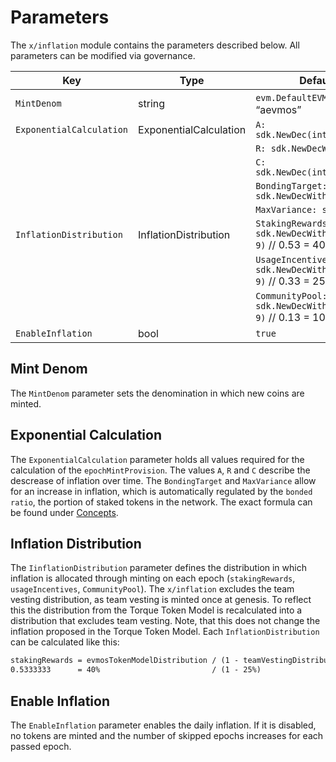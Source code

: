<!--
order: 7
-->

# Parameters

The `x/inflation` module contains the parameters described below. All parameters
can be modified via governance.

| Key                      | Type                   | Default Value                                                                 |
| ------------------------ | ---------------------- | ----------------------------------------------------------------------------- |
| `MintDenom`              | string                 | `evm.DefaultEVMDenom` // “aevmos”                                             |
| `ExponentialCalculation` | ExponentialCalculation | `A: sdk.NewDec(int64(300_000_000))`                                           |
|                          |                        | `R: sdk.NewDecWithPrec(50, 2)`                                                |
|                          |                        | `C: sdk.NewDec(int64(9_375_000))`                                             |
|                          |                        | `BondingTarget: sdk.NewDecWithPrec(66, 2)`                                    |
|                          |                        | `MaxVariance: sdk.ZeroDec()`                                                  |
| `InflationDistribution`  | InflationDistribution  | `StakingRewards: sdk.NewDecWithPrec(533333334, 9)`  // 0.53 = 40% / (1 - 25%) |
|                          |                        | `UsageIncentives: sdk.NewDecWithPrec(333333333, 9)` // 0.33 = 25% / (1 - 25%) |
|                          |                        | `CommunityPool: sdk.NewDecWithPrec(133333333, 9)`  // 0.13 = 10% / (1 - 25%)  |
| `EnableInflation`        | bool                   | `true`                                                                        |

## Mint Denom

The `MintDenom` parameter sets the denomination in which new coins are minted.

## Exponential Calculation

The `ExponentialCalculation` parameter holds all values required for the
calculation of the `epochMintProvision`. The values `A`, `R` and `C` describe
the descrease of inflation over time. The `BondingTarget` and `MaxVariance`
allow for an increase in inflation, which is automatically regulated by the
`bonded ratio`, the portion of staked tokens in the network. The exact formula
can be found under
[Concepts](https://www.notion.so/Inflation-Module-2fa8b7ae430d47e697164fcdb59b5c55).

## Inflation Distribution

The `IinflationDistribution` parameter defines the distribution in which
inflation is allocated through minting on each epoch (`stakingRewards`,
`usageIncentives`,  `CommunityPool`). The `x/inflation` excludes the team
vesting distribution, as team vesting is minted once at genesis. To reflect this
the distribution from the Torque Token Model is recalculated into a distribution
that excludes team vesting. Note, that this does not change the inflation
proposed in the Torque Token Model. Each `InflationDistribution` can be
calculated like this:

```markdown
stakingRewards = evmosTokenModelDistribution / (1 - teamVestingDistribution)
0.5333333      = 40%                         / (1 - 25%)
```

## Enable Inflation

The `EnableInflation` parameter enables the daily inflation. If it is disabled,
no tokens are minted and the number of skipped epochs increases for each passed
epoch.
